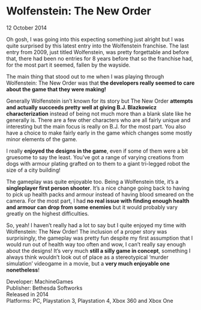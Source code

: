 # Wolfenstein: The New Order
12 October 2014

Oh gosh, I was going into this expecting something just alright but I was quite surprised by this latest entry into the Wolfenstein franchise. The last entry from 2009, just titled Wolfenstein, was pretty forgettable and before that, there had been no entries for 8 years before that so the franchise had, for the most part it seemed, fallen by the wayside.

The main thing that stood out to me when I was playing through Wolfenstein: The New Order was that **the developers really seemed to care about the game that they were making!**

Generally Wolfenstein isn’t known for its story but The New Order **attempts and actually succeeds pretty well at giving B.J. Blazkowicz characterization** instead of being not much more than a blank slate like he generally is. There are a few other characters who are all fairly unique and interesting but the main focus is really on B.J. for the most part. You also have a choice to make fairly early in the game which changes some mostly minor elements of the game.

I really **enjoyed the designs in the game**, even if some of them were a bit gruesome to say the least. You’ve got a range of varying creations from dogs with armour plating grafted on to them to a giant tri-legged robot the size of a city building!

The gameplay was quite enjoyable too. Being a Wolfenstein title, it’s a **singleplayer first person shooter**. It’s a nice change going back to having to pick up health packs and armour instead of having blood smeared on the camera. For the most part, I had **no real issue with finding enough health and armour can drop from some enemies** but it would probably vary greatly on the highest difficulties.

So, yeah! I haven’t really had a lot to say but I quite enjoyed my time with Wolfenstein: The New Order! The inclusion of a proper story was surprisingly, the gameplay was pretty fun despite my first assumption that I would run out of health way too often and wow, I can’t really say enough about the designs! It’s very much **still a silly game in concept**, something I always think wouldn’t look out of place as a stereotypical ‘murder simulation’ videogame in a movie, but a **very much enjoyable one nonetheless**!

Developer: MachineGames \
Publisher: Bethesda Softworks \
Released in 2014 \
Platforms: PC, Playstation 3, Playstation 4, Xbox 360 and Xbox One